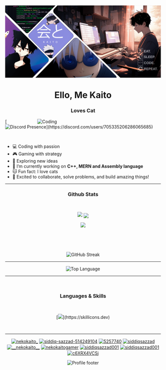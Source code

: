 [<img align="center" width="auto" src="/nekokaito_github_cover-min.png">](#)
<h1 align="center">Ello, Me <b>Kaito</b></h1>
<h3 align="center">Loves Cat</h3>
<img align="right" alt="Coding" width="400" src="https://media.giphy.com/media/v1.Y2lkPTc5MGI3NjExbzI1aThra2phc3oydGh3bWE1Z2xpYzh4bHI2djJjbHM2NWdmMHBtbSZlcD12MV9pbnRlcm5hbF9naWZfYnlfaWQmY3Q9cw/8fBuzTdpZyB4NDIXoZ/giphy.gif">

 [![Discord Presence](https://lanyard.kyrie25.me/api/705335206286065685?bg=282a36&imgStyle=circle&animatioanDuration=4s&waveColor=6272a4&waveSpotifyColor=1db954&hideDiscrim=true&borderRadius=30px&hideBadges=true&idleMessage=Probably%20doing%20something%20else...)](https://discord.com/users/705335206286065685)

<br>

- 💻 Coding with passion
- 🎮 Gaming with strategy
- 🚀 Exploring new ideas
- 🔭 I’m currently working on <b>C++, MERN and Assembly language</b>
- 🐱 Fun fact: I love cats
- 🌟 Excited to collaborate, solve problems, and build amazing things!


<hr />
<h3 align="center">Github Stats</h3>
<br>

 <p align="center"> 
<a align="center"><img width="400" height="auto" src="https://github-readme-stats.vercel.app/api?username=nekokaito&show_icons=true&theme=tokyonight&border_radius=15" /></a>
  <img align="center" width="350" src="https://github-readme-stats.anuraghazra1.vercel.app/api/top-langs/?username=nekokaito&layout=compact&theme=tokyonight&border_radius=15" />
 </p>
<p align="center">
<a align="center"><img width="auto" src="http://github-profile-summary-cards.vercel.app/api/cards/profile-details?username=nekokaito&theme=tokyonight&border_radius=25" /></a>
</p>

<br>

&nbsp;

<div align="center">
  <picture>
    <source
      media="(prefers-color-scheme: dark)"
      srcset="https://streak-stats.demolab.com/?user=nekokaito&theme=tokyonight&hide_border=true"
    />
    <img
      alt="GitHub Streak"
      src="https://streak-stats.demolab.com/?user=nekokaito&theme=graywhite&hide_border=true&background=e6e7ed"
    />
  </picture>
  <br />
  <hr />
  <picture>
    <source
      media="(prefers-color-scheme: dark)"
      srcset="https://github-readme-stats.vercel.app/api/top-langs?username=nekokaito&theme=tokyonight&hide_border=true"
    />
    <img
      alt="Top Language"
      src="https://github-readme-stats.vercel.app/api/top-langs?username=nekokaito&theme=graywhite&hide_border=true&bg_color=e6e7ed"
    />
  </picture>
</div>
<hr />
&nbsp;
<h3 align="center">Languages & Skills</h3>
<br>
<div align="center">
 
 [![](https://skillicons.dev/icons?i=c,cpp,java,html,css,js,tailwind,react,vite,nodejs,express,firebase,mongodb,)](https://skillicons.dev)

 
</div>


<br>
<hr />

<p align="center">
<a href="https://twitter.com/nekokaito_" target="blank"><img align="center" src="https://raw.githubusercontent.com/rahuldkjain/github-profile-readme-generator/master/src/images/icons/Social/twitter.svg" alt="nekokaito_" height="30" width="40" /></a>
<a href="https://www.linkedin.com/in/siddiqsazzad/" target="blank"><img align="center" src="https://raw.githubusercontent.com/rahuldkjain/github-profile-readme-generator/master/src/images/icons/Social/linked-in-alt.svg" alt="siddiq-sazzad-514249104" height="30" width="40" /></a>
<a href="https://stackoverflow.com/users/5257740" target="blank"><img align="center" src="https://raw.githubusercontent.com/rahuldkjain/github-profile-readme-generator/master/src/images/icons/Social/stack-overflow.svg" alt="5257740" height="30" width="40" /></a>
<a href="https://fb.com/siddiqsazzad" target="blank"><img align="center" src="https://raw.githubusercontent.com/rahuldkjain/github-profile-readme-generator/master/src/images/icons/Social/facebook.svg" alt="siddiqsazzad" height="30" width="40" /></a>
<a href="https://instagram.com/__nekokaito__" target="blank"><img align="center" src="https://raw.githubusercontent.com/rahuldkjain/github-profile-readme-generator/master/src/images/icons/Social/instagram.svg" alt="__nekokaito__" height="30" width="40" /></a>
<a href="https://www.youtube.com/c/nekokaitogamer" target="blank"><img align="center" src="https://raw.githubusercontent.com/rahuldkjain/github-profile-readme-generator/master/src/images/icons/Social/youtube.svg" alt="nekokaitogamer" height="30" width="40" /></a>
<a href="https://www.hackerrank.com/siddiqsazzad001" target="blank"><img align="center" src="https://raw.githubusercontent.com/rahuldkjain/github-profile-readme-generator/master/src/images/icons/Social/hackerrank.svg" alt="siddiqsazzad001" height="30" width="40" /></a>
<a href="https://codeforces.com/profile/siddiqsazzad001" target="blank"><img align="center" src="https://raw.githubusercontent.com/rahuldkjain/github-profile-readme-generator/master/src/images/icons/Social/codeforces.svg" alt="siddiqsazzad001" height="30" width="40" /></a>
<a href="https://discord.gg/c6XRX4VCSj" target="blank"><img align="center" src="https://raw.githubusercontent.com/rahuldkjain/github-profile-readme-generator/master/src/images/icons/Social/discord.svg" alt="c6XRX4VCSj" height="30" width="40" /></a>
</p>

<div align="center"> 
 <picture>
  <source media="(prefers-color-scheme: dark)" srcset="https://capsule-render.vercel.app/api?type=waving&theme=tokyonight&height=120&section=footer">
   <img alt="Profile footer" src="https://capsule-render.vercel.app/api?type=waving&color=e6e7ed&height=120&section=footer">
 </picture>
</div>
